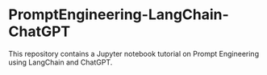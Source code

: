 # PromptEngineering-LangChain-ChatGPT

This repository contains a Jupyter notebook tutorial on Prompt Engineering using LangChain and ChatGPT.
